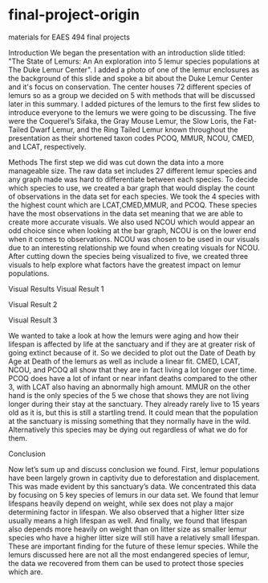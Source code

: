 # final-project-origin
materials for EAES 494 final projects

Introduction
  We began the presentation with an introduction slide titled: "The State of Lemurs: An An exploration into 5 lemur species populations at The Duke Lemur Center". I added a photo of one of the lemur enclosures as the background of this slide and spoke a bit about the Duke Lemur Center and it's focus on conservation. The center houses 72 different species of lemurs so as a group we decided on 5 with methods that will be discussed later in this summary. I added pictures of the lemurs to the first few slides to introduce everyone to the lemurs we were going to be discussing. The five were the Coquerel’s Sifaka, the Gray Mouse Lemur, the Slow Loris, the Fat-Tailed Dwarf Lemur, and the Ring Tailed Lemur known throughout the presentation as their shortened taxon codes PCOQ, MMUR, NCOU, CMED, and LCAT, respectively. 




Methods
The first step we did was cut down the data into a more manageable size. The raw data set includes 27 different lemur species and any graph made was hard to differentiate between each species. To decide which species to use, we created a bar graph that would display the count of observations in the data set for each species. We took the 4 species with the highest count which are LCAT,CMED,MMUR, and PCOQ. These species have the most observations in the data set meaning that we are able to create more accurate visuals. We also used NCOU which would appear an odd choice since when looking at the bar graph, NCOU is on the lower end when it comes to observations. NCOU was chosen to be used in our visuals due to an interesting relationship we found when creating visuals for NCOU. After cutting down the species being visualized to five, we created three visuals to help explore what factors have the greatest impact on lemur populations.




Visual Results
Visual Result 1



Visual Result 2



Visual Result 3

We wanted to take a look at how the lemurs were aging and how their lifespan is affected by life at the sanctuary and if they are at greater risk of going extinct because of it. So we decided to plot out the Date of Death by Age at Death of the lemurs as well as include a linear fit. CMED, LCAT, NCOU, and PCOQ all show that they are in fact living a lot longer over time. PCOQ does have a lot of infant or near infant deaths compared to the other 3, with LCAT also having an abnormally high amount. MMUR on the other hand is the only species of the 5 we chose that shows they are not living longer during their stay at the sanctuary. They already rarely live to 15 years old as it is, but this is still a startling trend. It could mean that the population at the sanctuary is missing something that they normally have in the wild. Alternatively this species may be dying out regardless of what we do for them.


Conclusion

  Now let’s sum up and discuss conclusion we found. First, lemur populations have been largely grown in captivity due to deforestation and displacement. This was made evident by this sanctuary’s data. We concentrated this data by focusing on 5 key species of lemurs in our data set. We found that lemur lifespans heavily depend on weight, while sex does not play a major determining factor in lifespan. We also observed that a higher litter size usually means a high lifespan as well. And finally, we found that lifespan also depends more heavily on weight than on litter size as smaller lemur species who have a higher litter size will still have a relatively small lifespan.
	These are important finding for the future of these lemur species. While the lemurs discussed here are not all the most endangered species of lemur, the data we recovered from them can be used to protect those species which are.
